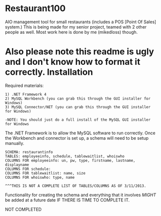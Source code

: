 Restaurant100
=============

AIO management tool for small restaurants (includes a POS [Point Of Sales] system.)
This is being made for my senior project, teamed with 2 other people as well. Most work here is done by me (mikedloss) though.

Also please note this readme is ugly and I don't know how to format it correctly.
Installation
============
  Required materials:
  
    1) .NET Framework 4
    2) MySQL Workbench (you can grab this through the GUI installer for Windows)
    3) MySQL Connector/NET (you can grab this through the GUI installer for Windows)
    
    -NOTE: You should just do a full install of the MySQL GUI installer for Windows
    
The .NET Framework is to allow the MySQL software to run correctly.
Once the Workbench and connector is set up, a schema will need to be setup manually.

    SCHEMA: restaurantinfo
    TABLES: employeeinfo, schedule, tablewaitlist, whoiswho
    COLUMNS FOR employeeinfo: un, pw, type, firstname, lastname, displayname
    COLUMNS FOR schedule:
    COLUMNS FOR tablewaitlist: name, size
    COLUMNS FOR whoiswho: type, name
    
    ^^^THIS IS NOT A COMPLETE LIST OF TABLES/COLUMNS AS OF 3/11/2013. 

Functionality for creating the schema and everything that it involves _MIGHT_ be added at a future date IF THERE IS TIME TO COMPLETE IT.

NOT COMPLETED
